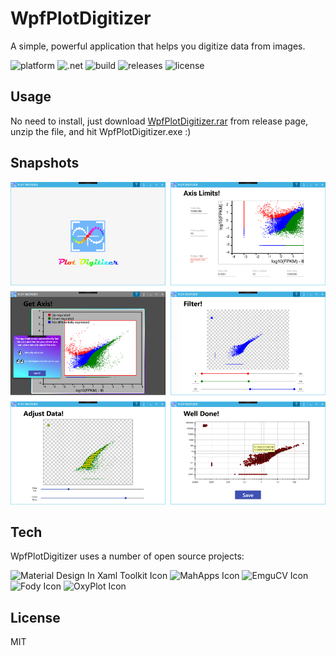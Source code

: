 # WpfPlotDigitizer 

A simple, powerful application that helps you digitize data from images.

![platform](https://img.shields.io/badge/platform-windows-informational.svg) 
![.net](https://img.shields.io/badge/.net->=4.6.1-informational.svg) 
![build](https://ci.appveyor.com/api/projects/status/alex1392/WpfPlotDigitizer)
![releases](https://img.shields.io/github/release-pre/alex1392/WpfPlotDigitizer.svg?style=flat) 
![license](https://img.shields.io/github/license/alex1392/WpfPlotDigitizer.svg?style=flat)

## Usage

No need to install, just download [WpfPlotDigitizer.rar](https://github.com/alex1392/WpfPlotDigitizer/releases) from release page, unzip the file, and hit WpfPlotDigitizer.exe :)

## Snapshots
![Demo Image](https://raw.githubusercontent.com/alex1392/WpfPlotDigitizer/master/DemoResources/DemoImages.png)

## Tech

WpfPlotDigitizer uses a number of open source projects:

<img src="https://raw.githubusercontent.com/MaterialDesignInXAML/MaterialDesignInXamlToolkit/master/web/images/MD4XAML64.png" alt="Material Design In Xaml Toolkit Icon" width="50"/> <img src="https://user-images.githubusercontent.com/658431/30968270-0e3a855e-a45f-11e7-862b-8d92ebd301ad.png" alt="MahApps Icon" width="50"/> <img src="https://avatars2.githubusercontent.com/u/2035816?s=460&v=4" alt="EmguCV Icon" width="50"/> <img src="https://avatars3.githubusercontent.com/u/3250496?s=200&v=4" alt="Fody Icon" width="50"/> 
<img src="https://avatars3.githubusercontent.com/u/8432466?s=200&v=4" alt="OxyPlot Icon" width="50"/> 

License
----

MIT
